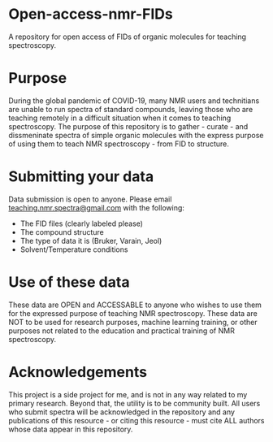 # Open-access-nmr-FIDs
A repository for open access of FIDs of organic molecules for teaching spectroscopy. 


# Purpose

During the global pandemic of COVID-19, many NMR users and technitians are unable to run spectra of standard compounds, leaving those who are teaching remotely in a difficult situation when it comes to teaching spectroscopy. The purpose of this repository is to gather - curate - and dissmeninate spectra of simple organic molecules with the express purpose of using them to teach NMR spectroscopy - from FID to structure. 

# Submitting your data

Data submission is open to anyone. Please email teaching.nmr.spectra@gmail.com with the following: 

* The FID files (clearly labeled please)
* The compound structure
* The type of data it is (Bruker, Varain, Jeol)
* Solvent/Temperature conditions

# Use of these data

These data are OPEN and ACCESSABLE to anyone who wishes to use them for the expressed purpose of teaching NMR spectroscopy. These data are NOT to be used for research purposes, machine learning training, or other purposes not related to the education and practical training of NMR spectroscopy. 

# Acknowledgements

This project is a side project for me, and is not in any way related to my primary research. Beyond that, the utility is to be community built. All users who submit spectra will be acknowledged in the repository and any publications of this resource - or citing this resource - must cite ALL authors whose data appear in this repository. 
